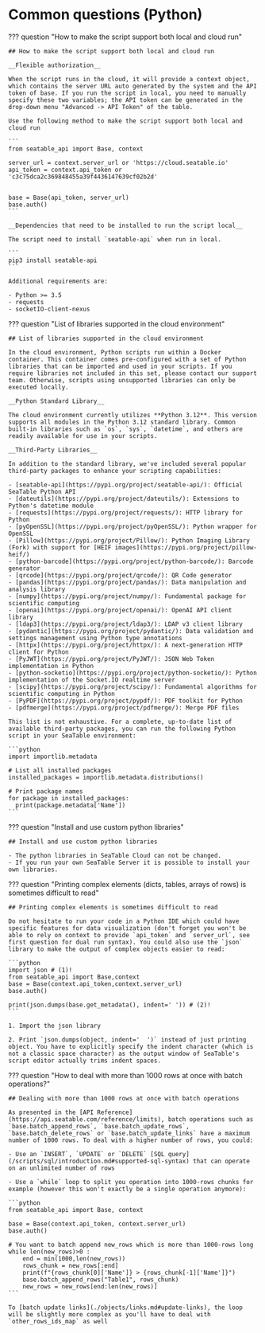 # Common questions (Python)

??? question "How to make the script support both local and cloud run"

    ## How to make the script support both local and cloud run

    __Flexible authorization__

    When the script runs in the cloud, it will provide a context object, which contains the server URL auto generated by the system and the API token of base. If you run the script in local, you need to manually specify these two variables; the API token can be generated in the drop-down menu "Advanced -> API Token" of the table.

    Use the following method to make the script support both local and cloud run

    ```
    from seatable_api import Base, context

    server_url = context.server_url or 'https://cloud.seatable.io'
    api_token = context.api_token or 'c3c75dca2c369848455a39f4436147639cf02b2d'


    base = Base(api_token, server_url)
    base.auth()
    ```

    __Dependencies that need to be installed to run the script local__

    The script need to install `seatable-api` when run in local.

    ```
    pip3 install seatable-api
    ```

    Additional requirements are:

    - Python >= 3.5
    - requests
    - socketIO-client-nexus

??? question "List of libraries supported in the cloud environment"

    ## List of libraries supported in the cloud environment

    In the cloud environment, Python scripts run within a Docker container. This container comes pre-configured with a set of Python libraries that can be imported and used in your scripts. If you require libraries not included in this set, please contact our support team. Otherwise, scripts using unsupported libraries can only be executed locally.

    __Python Standard Library__

    The cloud environment currently utilizes **Python 3.12**. This version supports all modules in the Python 3.12 standard library. Common built-in libraries such as `os`, `sys`, `datetime`, and others are readily available for use in your scripts.

    __Third-Party Libraries__

    In addition to the standard library, we've included several popular third-party packages to enhance your scripting capabilities:

    - [seatable-api](https://pypi.org/project/seatable-api/): Official SeaTable Python API
    - [dateutils](https://pypi.org/project/dateutils/): Extensions to Python's datetime module
    - [requests](https://pypi.org/project/requests/): HTTP library for Python
    - [pyOpenSSL](https://pypi.org/project/pyOpenSSL/): Python wrapper for OpenSSL
    - [Pillow](https://pypi.org/project/Pillow/): Python Imaging Library (Fork) with support for [HEIF images](https://pypi.org/project/pillow-heif/)
    - [python-barcode](https://pypi.org/project/python-barcode/): Barcode generator
    - [qrcode](https://pypi.org/project/qrcode/): QR Code generator
    - [pandas](https://pypi.org/project/pandas/): Data manipulation and analysis library
    - [numpy](https://pypi.org/project/numpy/): Fundamental package for scientific computing
    - [openai](https://pypi.org/project/openai/): OpenAI API client library
    - [ldap3](https://pypi.org/project/ldap3/): LDAP v3 client library
    - [pydantic](https://pypi.org/project/pydantic/): Data validation and settings management using Python type annotations
    - [httpx](https://pypi.org/project/httpx/): A next-generation HTTP client for Python
    - [PyJWT](https://pypi.org/project/PyJWT/): JSON Web Token implementation in Python
    - [python-socketio](https://pypi.org/project/python-socketio/): Python implementation of the Socket.IO realtime server
    - [scipy](https://pypi.org/project/scipy/): Fundamental algorithms for scientific computing in Python
    - [PyPDF](https://pypi.org/project/pypdf/): PDF toolkit for Python
    - [pdfmerge](https://pypi.org/project/pdfmerge/): Merge PDF files

    This list is not exhaustive. For a complete, up-to-date list of available third-party packages, you can run the following Python script in your SeaTable environment:

    ```python
    import importlib.metadata

    # List all installed packages
    installed_packages = importlib.metadata.distributions()

    # Print package names
    for package in installed_packages:
      print(package.metadata['Name'])
    ```

??? question "Install and use custom python libraries"

    ## Install and use custom python libraries

    - The python libraries in SeaTable Cloud can not be changed.
    - If you run your own SeaTable Server it is possible to install your own libraries.

??? question "Printing complex elements (dicts, tables, arrays of rows) is sometimes difficult to read"

    ## Printing complex elements is sometimes difficult to read

    Do not hesitate to run your code in a Python IDE which could have specific features for data visualization (don't forget you won't be able to rely on context to provide `api_token` and `server_url`, see first question for dual run syntax). You could also use the `json` library to make the output of complex objects easier to read:

    ```python
    import json # (1)!
    from seatable_api import Base,context
    base = Base(context.api_token,context.server_url)
    base.auth()

    print(json.dumps(base.get_metadata(), indent=' ')) # (2)!
    ```

    1. Import the json library

    2. Print `json.dumps(object, indent='  ')` instead of just printing object. You have to explicitly specify the indent character (which is not a classic space character) as the output window of SeaTable's script editor actually trims indent spaces.

??? question "How to deal with more than 1000 rows at once with batch operations?"

    ## Dealing with more than 1000 rows at once with batch operations

    As presented in the [API Reference](https://api.seatable.com/reference/limits), batch operations such as `base.batch_append_rows`, `base.batch_update_rows`, `base.batch_delete_rows` or `base.batch_update_links` have a maximum number of 1000 rows. To deal with a higher number of rows, you could:

    - Use an `INSERT`, `UPDATE` or `DELETE` [SQL query](/scripts/sql/introduction.md#supported-sql-syntax) that can operate on an unlimited number of rows

    - Use a `while` loop to split you operation into 1000-rows chunks for example (however this won't exactly be a single operation anymore):

    ```python
    from seatable_api import Base, context

    base = Base(context.api_token, context.server_url)
    base.auth()

    # You want to batch append new_rows which is more than 1000-rows long
    while len(new_rows)>0 :
        end = min(1000,len(new_rows))
        rows_chunk = new_rows[:end]
        print(f"{rows_chunk[0]['Name']} > {rows_chunk[-1]['Name']}")
        base.batch_append_rows("Table1", rows_chunk)
        new_rows = new_rows[end:len(new_rows)]
    ```

    To [batch update links](./objects/links.md#update-links), the loop will be slightly more complex as you'll have to deal with `other_rows_ids_map` as well


